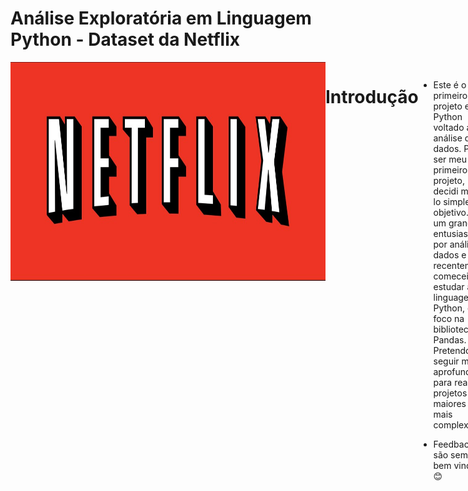 # Análise Exploratória em Linguagem Python - Dataset da Netflix

<div style="display: flex; justify-content: space-between;"> <br>
<img align="center"height="350" alt="coding-time" width = 1000 src="netflix.jpg">

# Introdução

- Este é o meu primeiro projeto em Python voltado a análise de dados. Por ser meu primeiro projeto, decidi mante-lo simples e objetivo. Sou um grande entusiasta por análise de dados e recentemente comecei a estudar a linguagem Python, com foco na biblioteca Pandas. Pretendo seguir me aprofundando para realizar projetos maiores e mais complexos.

- Feedbacks são sempre bem vindos!😊

# Objetivo

- Realizar uma análise exploratória dos dados de um dataset simples da netflix para resumir suas principais características.

# Dados
- Os dados utilizados são provenientes do curso de Python com foco em análise de dados do [Colt Steele - Clique Aqui ](https://www.udemy.com/course/python-data-analysis-visualization/)
  
 - Abaixo você pode conferir os dados em seu estado bruto

<img width="960" alt="netflix dados brutos" src="https://user-images.githubusercontent.com/120759992/216436935-d0f5b021-882e-47b0-ac1f-3998ac6d0e80.PNG">
  
# Ferramentas Utilizadas
- Linguagem Python
- Jupyter Notebook
- Biblioteca Pandas

# Arquivo e Resultados
- O arquivo do Jupyter Notebook com as análises e resultados obtidos pode ser visualizado neste repositório. [Clique aqui para visualizar](Netflix.ipynb)




